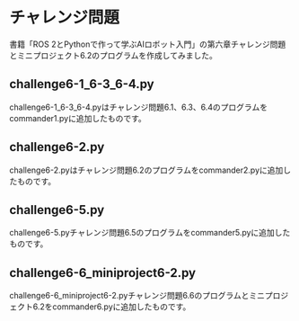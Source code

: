 # チャレンジ問題
書籍「ROS 2とPythonで作って学ぶAIロボット入門」の第六章チャレンジ問題とミニプロジェクト6.2のプログラムを作成してみました。
## challenge6-1_6-3_6-4.py
challenge6-1_6-3_6-4.pyはチャレンジ問題6.1、6.3、6.4のプログラムをcommander1.pyに追加したものです。
## challenge6-2.py
challenge6-2.pyはチャレンジ問題6.2のプログラムをcommander2.pyに追加したものです。
## challenge6-5.py
challenge6-5.pyチャレンジ問題6.5のプログラムをcommander5.pyに追加したものです。
## challenge6-6_miniproject6-2.py
challenge6-6_miniproject6-2.pyチャレンジ問題6.6のプログラムとミニプロジェクト6.2をcommander6.pyに追加したものです。

